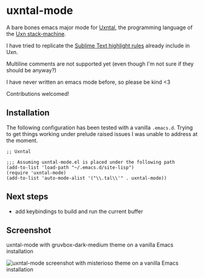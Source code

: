# uxntal-mode

A bare bones emacs major mode for [Uxntal](https://wiki.xxiivv.com/site/uxntal.html), the programming language of the [Uxn stack-machine](https://wiki.xxiivv.com/site/uxn.html).

I have tried to replicate the [Sublime Text highlight rules](https://git.sr.ht/~rabbits/uxn/tree/master/item/etc/tal.sublime-syntax) already include in Uxn.

Multiline comments are not supported yet (even though I'm not sure if they should be anyway?)

I have never written an emacs mode before, so please be kind <3

Contributions welcomed!

## Installation

The following configuration has been tested with a vanilla `.emacs.d`. Trying to get things working under prelude raised issues I was unable to address at the moment. 

```elisp
;; Uxntal

;;; Assuming uxntal-mode.el is placed under the following path
(add-to-list 'load-path "~/.emacs.d/site-lisp")
(require 'uxntal-mode)
(add-to-list 'auto-mode-alist '("\\.tal\\'" . uxntal-mode))
```

## Next steps

- add keybindings to build and run the current buffer

## Screenshot

uxntal-mode with gruvbox-dark-medium theme on a vanilla Emacs installation

![uxntal-mode screenshot with misterioso theme on a vanilla Emacs installation](uxntal-mode.png)
